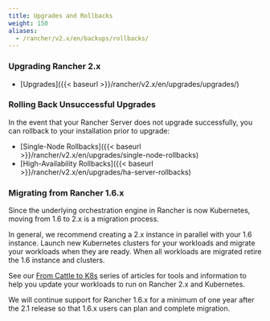 ```yaml
---
title: Upgrades and Rollbacks
weight: 150
aliases:
  - /rancher/v2.x/en/backups/rollbacks/
---
```


### Upgrading Rancher 2.x

- [Upgrades]({{< baseurl >}}/rancher/v2.x/en/upgrades/upgrades/)

### Rolling Back Unsuccessful Upgrades

In the event that your Rancher Server does not upgrade successfully, you can rollback to your installation prior to upgrade:

- [Single-Node Rollbacks]({{< baseurl >}}/rancher/v2.x/en/upgrades/single-node-rollbacks)
- [High-Availability Rollbacks]({{< baseurl >}}/rancher/v2.x/en/upgrades/ha-server-rollbacks)

### Migrating from Rancher 1.6.x

Since the underlying orchestration engine in Rancher is now Kubernetes, moving from 1.6 to 2.x is a migration process.

In general, we recommend creating a 2.x instance in parallel with your 1.6 instance. Launch new Kubernetes clusters for your workloads and migrate your workloads when they are ready. When all workloads are migrated retire the 1.6 instance and clusters.

See our [From Cattle to K8s](https://rancher.com/tags/cattle-to-k8s/) series of articles for tools and information to help you update your workloads to run on Rancher 2.x and Kubernetes.

We will continue support for Rancher 1.6.x for a minimum of one year after the 2.1 release so that 1.6.x users can plan and complete migration.